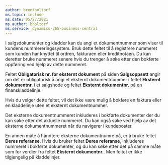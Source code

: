 ```yaml
---
author: brentholtorf
ms.topic: include
ms.date: 05/27/2021
ms.author: bholtorf
ms.service: dynamics-365-business-central
---
```


I salgsdokumenter og kladder kan du angi et dokumentnummer som viser til kundens nummereringssystem. <!--You can enter a maximum of ten characters, both numbers and letters.--> Bruk dette feltet til å registrere nummeret som kunden har knyttet til ordren, fakturaen eller kreditnotaen. Du kan deretter bruke nummeret senere hvis du trenger å søke etter den bokførte oppføring ved hjelp av dette nummeret.  

Feltet **Obligatorisk nr. for eksternt dokument** på siden **Salgsoppsett** angir om det er obligatorisk å angi et eksternt dokumentnummer i feltet **Eksternt dokumentnr.** i et salgshode og feltet **Eksternt dokumentnr.** på en finanskladdelinje.

Hvis du velger dette feltet, vil det ikke være mulig å bokføre en faktura eller en kladdelinje uten et eksternt dokumentnummer.

Det eksterne dokumentnummeret inkluderes i bokførte dokumenter der du kan søke etter det aktuelle nummeret. Du kan også søke ved hjelp av det eksterne dokumentnummeret når du navigerer i kundeposter.

En annen måte å håndtere eksterne dokumentnumre på, er å bruke feltet **Deres referanse**. Hvis du bruker feltet **Deres referanse**, inkluderes nummeret i bokførte dokumenter, og du kan søke etter det på samme måte som for verdier fra feltet **Eksternt dokumentnr.**. Men feltet er ikke tilgjengelig på kladdelinjer.
